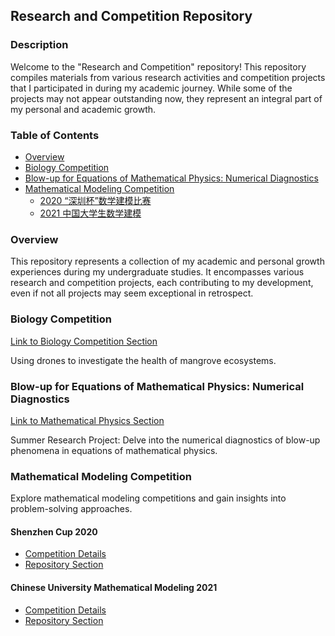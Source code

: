 ## Research and Competition Repository

### Description

Welcome to the "Research and Competition" repository! This repository compiles materials from various research activities and competition projects that I participated in during my academic journey. While some of the projects may not appear outstanding now, they represent an integral part of my personal and academic growth.

### Table of Contents

- [Overview](#overview)
- [Biology Competition](#biology-competition)
- [Blow-up for Equations of Mathematical Physics: Numerical Diagnostics](#mathematical-physics)
- [Mathematical Modeling Competition](#mathematical-modeling-competition)
  - [2020 “深圳杯”数学建模比赛](#shenzhen-cup-2020)
  - [2021 中国大学生数学建模](#chinese-university-math-modeling-2021)

### Overview

This repository represents a collection of my academic and personal growth experiences during my undergraduate studies. It encompasses various research and competition projects, each contributing to my development, even if not all projects may seem exceptional in retrospect.

### Biology Competition

[Link to Biology Competition Section](https://github.com/Kowlooncen/Research-and-Competition/blob/main/Biology%20competition/README.md)

Using drones to investigate the health of mangrove ecosystems.

### Blow-up for Equations of Mathematical Physics: Numerical Diagnostics

[Link to Mathematical Physics Section](https://github.com/Kowlooncen/Research-and-Competition/blob/main/Blow-up%20for%20equations%20of%20mathematical%20physics%3A%20numerical%20diagnostics/README.md)

Summer Research Project: Delve into the numerical diagnostics of blow-up phenomena in equations of mathematical physics.

### Mathematical Modeling Competition

Explore mathematical modeling competitions and gain insights into problem-solving approaches.

#### Shenzhen Cup 2020

- [Competition Details](http://www.m2ct.org/view-page.jsp?editId=12&uri=0D00235&gobackUrl=modular-list.jsp&pageType=smxly&menuType=flowUp)
- [Repository Section](https://github.com/Kowlooncen/Research-and-Competition/blob/main/Mathematical%20Modeling%20Competition/2020%20%E2%80%9C%E6%B7%B1%E5%9C%B3%E6%9D%AF%E2%80%9D%E6%95%B0%E5%AD%A6%E5%BB%BA%E6%A8%A1%E6%AF%94%E8%B5%9B/README.md)

#### Chinese University Mathematical Modeling 2021

- [Competition Details](https://www.shumo.com/wiki/doku.php?id=2021_%E5%B9%B4%E5%85%A8%E5%9B%BD%E5%A4%A7%E5%AD%A6%E7%94%9F%E6%95%B0%E5%AD%A6%E5%BB%BA%E6%A8%A1%E7%AB%9E%E8%B5%9B_cumcm_%E8%AF%95%E9%A2%98)
- [Repository Section](https://github.com/Kowlooncen/Research-and-Competition/blob/main/Mathematical%20Modeling%20Competition/2021%20%E4%B8%AD%E5%9B%BD%E5%A4%A7%E5%AD%A6%E7%94%9F%E6%95%B0%E5%AD%A6%E5%BB%BA%E6%A8%A1/README.md)
